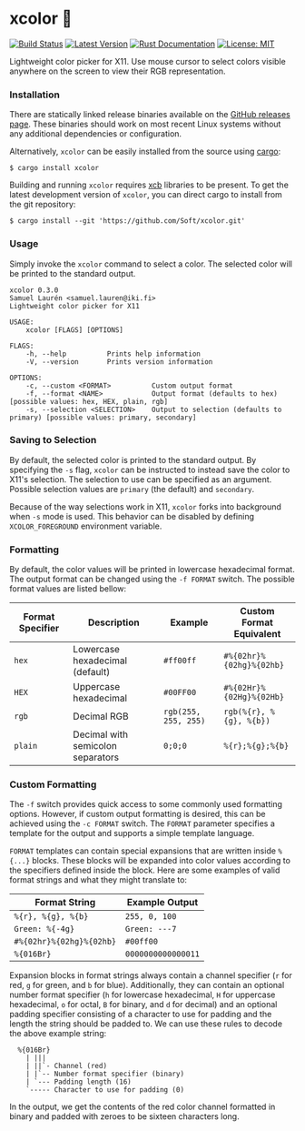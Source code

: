 # xcolor 🌈

[![Build Status](https://api.travis-ci.org/Soft/xcolor.svg?branch=master)](https://travis-ci.org/Soft/xcolor)
[![Latest Version](https://img.shields.io/crates/v/xcolor.svg)](https://crates.io/crates/xcolor)
[![Rust Documentation](https://img.shields.io/badge/api-rustdoc-blue.svg)](https://docs.rs/crate/xcolor)
[![License: MIT](https://img.shields.io/badge/License-MIT-yellow.svg)](https://opensource.org/licenses/MIT)

Lightweight color picker for X11. Use mouse cursor to select colors visible
anywhere on the screen to view their RGB representation.

### Installation

There are statically linked release binaries available on the [GitHub releases
page](https://github.com/Soft/xcolor/releases). These binaries should work on
most recent Linux systems without any additional dependencies or configuration.

Alternatively, `xcolor` can be easily installed from the source using
[cargo](https://doc.rust-lang.org/stable/cargo/):

``` shell
$ cargo install xcolor
```

Building and running `xcolor` requires [xcb](https://xcb.freedesktop.org)
libraries to be present. To get the latest development version of `xcolor`, you
can direct cargo to install from the git repository:

``` shell
$ cargo install --git 'https://github.com/Soft/xcolor.git'
```

### Usage

Simply invoke the `xcolor` command to select a color. The selected color will be
printed to the standard output. 

```
xcolor 0.3.0
Samuel Laurén <samuel.lauren@iki.fi>
Lightweight color picker for X11

USAGE:
    xcolor [FLAGS] [OPTIONS]

FLAGS:
    -h, --help          Prints help information
    -V, --version       Prints version information

OPTIONS:
    -c, --custom <FORMAT>          Custom output format
    -f, --format <NAME>            Output format (defaults to hex) [possible values: hex, HEX, plain, rgb]
    -s, --selection <SELECTION>    Output to selection (defaults to primary) [possible values: primary, secondary]
```

### Saving to Selection

By default, the selected color is printed to the standard output. By specifying
the `-s` flag, `xcolor` can be instructed to instead save the color to X11's
selection. The selection to use can be specified as an argument. Possible
selection values are `primary` (the default) and `secondary`.

Because of the way selections work in X11, `xcolor` forks into background when
`-s` mode is used. This behavior can be disabled by defining `XCOLOR_FOREGROUND`
environment variable.

### Formatting

By default, the color values will be printed in lowercase hexadecimal format.
The output format can be changed using the `-f FORMAT` switch. The possible
format values are listed bellow:

| Format Specifier | Description                       | Example               | Custom Format Equivalent |
| ---------------- | --------------------------------- | --------------------- | ------------------------ |
| `hex`            | Lowercase hexadecimal (default)   | `#ff00ff`             | `#%{02hr}%{02hg}%{02hb}` |
| `HEX`            | Uppercase hexadecimal             | `#00FF00`             | `#%{02Hr}%{02Hg}%{02Hb}` |
| `rgb`            | Decimal RGB                       | `rgb(255, 255, 255)`  | `rgb(%{r}, %{g}, %{b})`  |
| `plain`          | Decimal with semicolon separators | `0;0;0`               | `%{r};%{g};%{b}`         |

### Custom Formatting

The `-f` switch provides quick access to some commonly used formatting options.
However, if custom output formatting is desired, this can be achieved using the
`-c FORMAT` switch. The `FORMAT` parameter specifies a template for the output
and supports a simple template language.

`FORMAT` templates can contain special expansions that are written inside
`%{...}` blocks. These blocks will be expanded into color values according to
the specifiers defined inside the block. Here are some examples of valid format
strings and what they might translate to:

| Format String            | Example Output     |
| ------------------------ | ------------------ |
| `%{r}, %{g}, %{b}`       | `255, 0, 100`      |
| `Green: %{-4g}`          | `Green: ---7`      |
| `#%{02hr}%{02hg}%{02hb}` | `#00ff00`          |
| `%{016Br}`               | `0000000000000011` |

Expansion blocks in format strings always contain a channel specifier (`r` for
red, `g` for green, and `b` for blue). Additionally, they can contain an
optional number format specifier (`h` for lowercase hexadecimal, `H` for
uppercase hexadecimal, `o` for octal, `B` for binary, and `d` for decimal) and
an optional padding specifier consisting of a character to use for padding and
the length the string should be padded to. We can use these rules to decode the
above example string:

```
  %{016Br}
    | |||
    | ||`- Channel (red)
    | |`-- Number format specifier (binary)
    | `--- Padding length (16)
    `----- Character to use for padding (0)
```

In the output, we get the contents of the red color channel formatted in binary
and padded with zeroes to be sixteen characters long.

